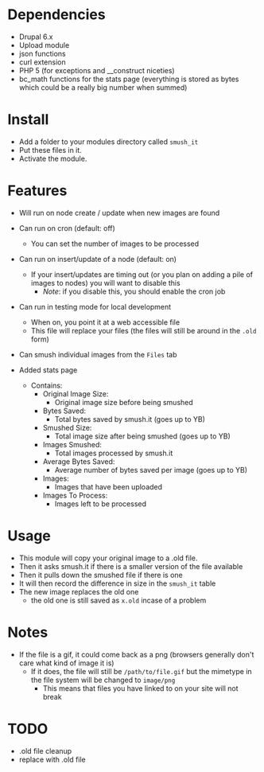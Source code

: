 Dependencies
==

* Drupal 6.x
* Upload module
* json functions
* curl extension
* PHP 5 (for exceptions and __construct niceties)
* bc_math functions for the stats page (everything is stored as bytes which could be a really big number when summed)

Install
==

* Add a folder to your modules directory called `smush_it`
* Put these files in it.
* Activate the module.

Features
==

* Will run on node create / update when new images are found
* Can run on cron (default: off)
  * You can set the number of images to be processed
* Can run on insert/update of a node (default: on)
  * If your insert/updates are timing out (or you plan on adding a pile of images to nodes) you will want to disable this
    * _Note_: if you disable this, you should enable the cron job

* Can run in testing mode for local development
  * When on, you point it at a web accessible file
  * This file will replace your files (the files will still be around in the `.old` form)

* Can smush individual images from the `Files` tab

* Added stats page
  * Contains:
    * Original Image Size:
      * Original image size before being smushed
    * Bytes Saved:
      * Total bytes saved by smush.it (goes up to YB)
    * Smushed Size:
      * Total image size after being smushed (goes up to YB)
    * Images Smushed:
      * Total images processed by smush.it
    * Average Bytes Saved:
      * Average number of bytes saved per image (goes up to YB)
    * Images:
      * Images that have been uploaded
    * Images To Process:
      * Images left to be processed

Usage
==

* This module will copy your original image to a .old file.
* Then it asks smush.it if there is a smaller version of the file available
* Then it pulls down the smushed file if there is one
* It will then record the difference in size in the `smush_it` table
* The new image replaces the old one
  * the old one is still saved as `x.old` incase of a problem

Notes
==

* If the file is a gif, it could come back as a png (browsers generally don't care what kind of image it is)
  * If it does, the file will still be `/path/to/file.gif` but the mimetype in the file system will be changed to `image/png`
    * This means that files you have linked to on your site will not break

TODO
==
* .old file cleanup
* replace with .old file